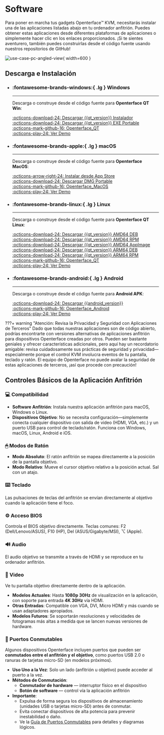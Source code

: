 # Software

Para poner en marcha tus gadgets Openterface™ KVM, necesitarás instalar una de las aplicaciones listadas abajo en tu ordenador anfitrión. Puedes obtener estas aplicaciones desde diferentes plataformas de aplicaciones o simplemente hacer clic en los enlaces proporcionados. ¡Si te sientes aventurero, también puedes construirlas desde el código fuente usando nuestros repositorios de GitHub!

![use-case-pc-angled-view](https://assets.openterface.com/images/product/use-case-pc-angled-view.webp){ width=600 }

## Descarga e Instalación

<div class="grid cards" markdown>

-   ### :fontawesome-brands-windows:{ .lg } __Windows__

    ---

    Descarga o construye desde el código fuente para **Openterface QT Win**:

    [:octicons-download-24: Descargar {{qt_version}} Instalador](https://github.com/TechxArtisanStudio/Openterface_QT/releases/download/{{qt_version}}/openterfaceQT.windows.amd64.installer.exe)  <br>
    [:octicons-download-24: Descargar {{qt_version}} EXE Portable](https://github.com/TechxArtisanStudio/Openterface_QT/releases/download/{{qt_version}}/openterfaceQT-portable.exe)  <br>
    [:octicons-mark-github-16: Openterface_QT](https://github.com/TechxArtisanStudio/Openterface_QT)  <br>
    [:octicons-play-24: Ver Demo](https://youtu.be/ERzpGtRvP2o?si=e9k402f0nxsD8o2j)

-   ### :fontawesome-brands-apple:{ .lg } __macOS__

    ---

    Descarga o construye desde el código fuente para **Openterface MacOS**:

    [:octicons-arrow-right-24: Instalar desde App Store](/appstore) <br>
    [:octicons-download-24: Descargar DMG Portable](macos/dmg-installation.md) <br>
    [:octicons-mark-github-16: Openterface_MacOS](https://github.com/TechxArtisanStudio/Openterface_MacOS) <br>
    [:octicons-play-24: Ver Demo](https://youtu.be/m7OpUem0zqY?si=tclfl0Jl77tmE6_e)

-   ### :fontawesome-brands-linux:{ .lg } __Linux__

    ---

    Descarga o construye desde el código fuente para **Openterface QT Linux**:

    [:octicons-download-24: Descargar {{qt_version}} AMD64 DEB](https://github.com/TechxArtisanStudio/Openterface_QT/releases/download/{{qt_version}}/openterfaceQT.linux.amd64.deb)  <br>
    [:octicons-download-24: Descargar {{qt_version}} AMD64 RPM](https://github.com/TechxArtisanStudio/Openterface_QT/releases/download/{{qt_version}}/openterfaceQT.linux.amd64.rpm)  <br>
    [:octicons-download-24: Descargar {{qt_version}} AMD64 AppImage](https://github.com/TechxArtisanStudio/Openterface_QT/releases/download/{{qt_version}}/openterfaceQT.linux.amd64.AppImage)  <br>
    [:octicons-download-24: Descargar {{qt_version}} ARM64 DEB](https://github.com/TechxArtisanStudio/Openterface_QT/releases/download/{{qt_version}}/openterfaceQT.linux.arm64.deb)  <br>
    [:octicons-download-24: Descargar {{qt_version}} ARM64 RPM](https://github.com/TechxArtisanStudio/Openterface_QT/releases/download/{{qt_version}}/openterfaceQT.linux.arm64.rpm)  <br>
    [:octicons-mark-github-16: Openterface_QT](https://github.com/TechxArtisanStudio/Openterface_QT)  <br>
    [:octicons-play-24: Ver Demo](https://youtu.be/_ScpI6TC0Pk?si=FSg7A2zmST8QbFec)

-   ### :fontawesome-brands-android:{ .lg } __Android__

    ---

    Descarga o construye desde el código fuente para **Android APK**:

    [:octicons-download-24: Descargar {{android_version}}](https://github.com/TechxArtisanStudio/Openterface_Android/releases/download/{{android_version}}/OpenterfaceAndroid-release.apk)  <br>
    [:octicons-mark-github-16: Openterface_Android](https://github.com/TechxArtisanStudio/Openterface_Android)  <br>
    [:octicons-play-24: Ver Demo](https://x.com/TechxArtisan/status/1825460088922071398)

</div>

???+ warning "Atención: Revisa la Privacidad y Seguridad con Aplicaciones de Terceros"
    Dado que todas nuestras aplicaciones son de código abierto, podrías encontrarte con versiones alternativas de aplicaciones anfitrión para dispositivos Openterface creadas por otros. Pueden ser bastante geniales y ofrecer características adicionales, pero aquí hay un recordatorio amigable: revisa cuidadosamente sus prácticas de seguridad y privacidad—especialmente porque el control KVM involucra eventos de tu pantalla, teclado y ratón. El equipo de Openterface no puede avalar la seguridad de estas aplicaciones de terceros, ¡así que procede con precaución!

## Controles Básicos de la Aplicación Anfitrión

### 💻 Compatibilidad

- **Software Anfitrión**: Instala nuestra aplicación anfitrión para macOS, Windows o Linux.
- **Dispositivos Objetivo**: No se necesita configuración—simplemente conecta cualquier dispositivo con salida de video (HDMI, VGA, etc.) y un puerto USB para control de teclado/ratón. Funciona con Windows, macOS, Linux, Android e iOS.

### 🖱 Modos de Ratón

- **Modo Absoluto**: El ratón anfitrión se mapea directamente a la posición de la pantalla objetivo.
- **Modo Relativo**: Mueve el cursor objetivo relativo a la posición actual. Sal con un atajo.

### ⌨️ Teclado
Las pulsaciones de teclas del anfitrión se envían directamente al objetivo cuando la aplicación tiene el foco.

### ⚙️ Acceso BIOS
Controla el BIOS objetivo directamente.
Teclas comunes: F2 (Dell/Lenovo/ASUS), F10 (HP), Del (ASUS/Gigabyte/MSI), ⌥ (Apple).

### 🔊 Audio
El audio objetivo se transmite a través de HDMI y se reproduce en tu ordenador anfitrión.

### 🎥 Video
Ve tu pantalla objetivo directamente dentro de la aplicación.

- **Modelos Actuales**: Hasta **1080p 30Hz** de visualización en la aplicación, con soporte para entrada **4K 30Hz** vía HDMI.
- **Otras Entradas**: Compatible con VGA, DVI, Micro HDMI y más cuando se usan adaptadores apropiados.
- **Modelos Futuros**: Se soportarán resoluciones y velocidades de fotogramas más altas a medida que se lancen nuevas versiones de hardware.

### 🔄 Puertos Conmutables
Algunos dispositivos Openterface incluyen puertos que pueden ser **conmutados entre el anfitrión y el objetivo**, como puertos USB 2.0 o ranuras de tarjetas micro-SD (en modelos próximos).

- **Uso Uno a la Vez**: Solo un lado (anfitrión u objetivo) puede acceder al puerto a la vez.
- **Métodos de Conmutación**:
    - **Conmutador de hardware** — interruptor físico en el dispositivo
    - **Botón de software** — control vía la aplicación anfitrión
- **Importante**:
    - Expulsa de forma segura los dispositivos de almacenamiento (unidades USB o tarjetas micro-SD) antes de conmutar.
    - Evita conectar dispositivos de alta potencia para prevenir inestabilidad o daño.
    - Ve la [Guía de Puertos Conmutables](/usb-switch) para detalles y diagramas lógicos.
